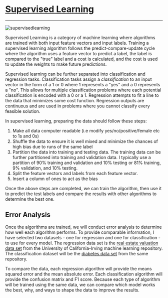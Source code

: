 # [Supervised Learning](https://en.wikipedia.org/wiki/Supervised_learning)

---

![supervisedlearning](supervisedlearning.jpg)

Supervised Learning is a category of machine learning where algorithms are trained with both input feature vectors and input labels. Training a supervised learning algorithm follows the predict-compare-update cycle where the algorithm uses a feature vector to predict a label, the label is compared to the "true" label and a cost is calculated, and the cost is used to update the weights to make future predictions.  

Supervised learning can be further separated into classification and regression tasks. Classification tasks assign a *classification* to an input vector in the form of a 1 or 0 where 1 represents a "yes" and a 0 represents a "no". This allows for multiple classification problems where each potential classification is encoded with a 0 or a 1. Regression attempts to fit a line to the data that minimizes some cost function. Regression outputs are continuous and are used in problems where you cannot classify every feasible solution.

In supervised learning, preparing the data should follow these steps:
1. Make all data computer readable (i.e modify yes/no/positive/female etc to 1s and 0s)
2. Shuffle the data to ensure it is well mixed and minimize the chances of high bias due to runs of the same label
3. Partition the data into training and testing data. The training data can be further partitioned into training and validation data. I typically use a partition of 90% training and validation and 10% testing or 81% training, 9% validation, and 10% testing. 
4. Split the feature vectors and labels from each feature vector.
5. Insert a column of ones to act as the bias 

Once the above steps are completed, we can train the algorithm, then use it to predict the test labels and compare the results with other algorithms to determine the best one. 

## Error Analysis
Once the algorithms are trained, we will conduct error analysis to determine how well each algorithm performs. To provide comparable information, I have selected two datasets - one for regression and one for classification - to use for every model. The regression data set is the [real estate valuation data set](https://archive.ics.uci.edu/ml/datasets/Real+estate+valuation+data+set) from the University of California-Irving machine learning repository. The classification dataset will be the [diabetes data set](https://archive.ics.uci.edu/ml/datasets/Real+estate+valuation+data+set) from the same repository. 

To compare the data, each regression algorithm will provide the means squared error and the mean absolute error. Each classification algorithm will provide the confusion matrix and F1 score. Because each type of algorithm will be trained using the same data, we can compare which model works the best, why, and ways to shape the data to improve the results. 